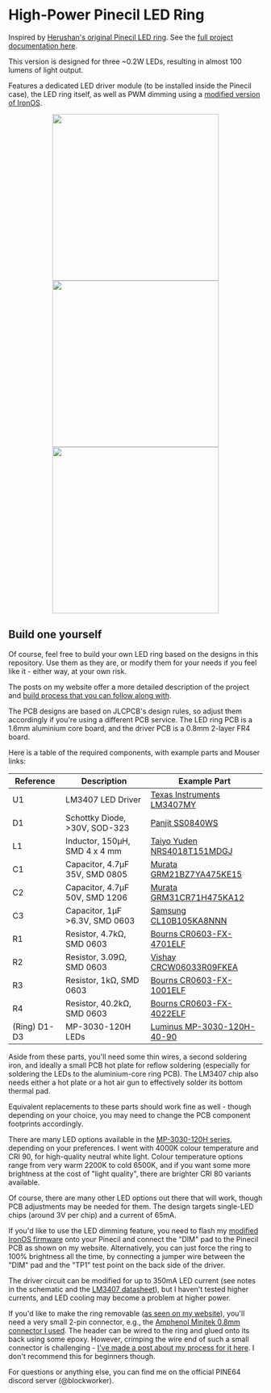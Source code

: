 # High-Power Pinecil LED Ring

Inspired by [Herushan's original Pinecil LED ring](https://github.com/Herushan/Pinecil_LED_Ring). See the [full project documentation here](https://blockworker.de/pinecil-led-ring-901/).

This version is designed for three ~0.2W LEDs, resulting in almost 100 lumens of light output.

Features a dedicated LED driver module (to be installed inside the Pinecil case), the LED ring itself, as well as PWM dimming using a [modified version of IronOS](https://github.com/BlockWorker/IronOS-LED).

<center>
<img src="https://github.com/user-attachments/assets/741b7bae-82a1-4358-b2cb-69f038d4e8c2" width="330">
<img src="https://github.com/user-attachments/assets/e495e39d-e188-4827-988e-97a5f990947d" width="330">
<img src="https://github.com/user-attachments/assets/2a7c52b0-cead-4afd-becd-9909a21ef621" width="330">
</center>

## Build one yourself

Of course, feel free to build your own LED ring based on the designs in this repository. Use them as they are, or modify them for your needs if you feel like it - either way, at your own risk.

The posts on my website offer a more detailed description of the project and [build process that you can follow along with](https://blockworker.de/pinecil-led-ring-build-922/).

The PCB designs are based on JLCPCB's design rules, so adjust them accordingly if you're using a different PCB service. The LED ring PCB is a 1.6mm aluminium core board, and the driver PCB is a 0.8mm 2-layer FR4 board.

Here is a table of the required components, with example parts and Mouser links:

| Reference | Description | Example Part |
| - | - | - |
| U1 | LM3407 LED Driver | [Texas Instruments LM3407MY](https://mou.sr/4eeUAvk) |
| D1 | Schottky Diode, >30V, SOD-323 | [Panjit SS0840WS](https://mou.sr/4a6Dr5q) |
| L1 | Inductor, 150µH, SMD 4 x 4 mm | [Taiyo Yuden NRS4018T151MDGJ](https://mou.sr/3PJLYSF) |
| C1 | Capacitor, 4.7µF 35V, SMD 0805 | [Murata GRM21BZ7YA475KE15](https://mou.sr/3Wa5xai) |
| C2 | Capacitor, 4.7µF 50V, SMD 1206 | [Murata GRM31CR71H475KA12](https://mou.sr/4gZpf0g) |
| C3 | Capacitor, 1µF >6.3V, SMD 0603 | [Samsung CL10B105KA8NNN](https://mou.sr/40pRb75) |
| R1 | Resistor, 4.7kΩ, SMD 0603 | [Bourns CR0603-FX-4701ELF](https://mou.sr/423VuaA) |
| R2 | Resistor, 3.09Ω, SMD 0603 | [Vishay CRCW06033R09FKEA](https://mou.sr/4fNpef5) |
| R3 | Resistor, 1kΩ, SMD 0603 | [Bourns CR0603-FX-1001ELF](https://mou.sr/3VS87BY) |
| R4 | Resistor, 40.2kΩ, SMD 0603 | [Bourns CR0603-FX-4022ELF](https://mou.sr/4h0pGrc) |
| (Ring) D1-D3 | MP-3030-120H LEDs | [Luminus MP-3030-120H-40-90](https://mou.sr/40ogQy9) |

Aside from these parts, you'll need some thin wires, a second soldering iron, and ideally a small PCB hot plate for reflow soldering (especially for soldering the LEDs to the aluminium-core ring PCB). The LM3407 chip also needs either a hot plate or a hot air gun to effectively solder its bottom thermal pad.

Equivalent replacements to these parts should work fine as well - though depending on your choice, you may need to change the PCB component footprints accordingly.

There are many LED options available in the [MP-3030-120H series](https://www.mouser.de/c/?q=mp-3030-120h), depending on your preferences. I went with 4000K colour temperature and CRI 90, for high-quality neutral white light.
Colour temperature options range from very warm 2200K to cold 6500K, and if you want some more brightness at the cost of "light quality", there are brighter CRI 80 variants available.

Of course, there are many other LED options out there that will work, though PCB adjustments may be needed for them. The design targets single-LED chips (around 3V per chip) and a current of 65mA.

If you'd like to use the LED dimming feature, you need to flash my [modified IronOS firmware](https://github.com/BlockWorker/IronOS-LED) onto your Pinecil and connect the "DIM" pad to the Pinecil PCB as shown on my website.
Alternatively, you can just force the ring to 100% brightness all the time, by connecting a jumper wire between the "DIM" pad and the "TP1" test point on the back side of the driver.

The driver circuit can be modified for up to 350mA LED current (see notes in the schematic and the [LM3407 datasheet](https://www.ti.com/lit/ds/symlink/lm3407.pdf)), but I haven't tested higher currents, and LED cooling may become a problem at higher power.

If you'd like to make the ring removable ([as seen on my website](https://blockworker.de/pinecil-led-ring-build-922/)), you'll need a very small 2-pin connector, e.g., the [Amphenol Minitek 0.8mm connector I used](https://www.amphenol-cs.com/product-series/minitek-0-80mm-wtb.html#). The header can be wired to the ring and glued onto its back using some epoxy. However, crimping the wire end of such a small connector is challenging - [I've made a post about my process for it here](https://blockworker.de/modular-audio-appendix-minitek-0-8mm-connectors-2055/). I don't recommend this for beginners though.

For questions or anything else, you can find me on the official PINE64 discord server (@blockworker).
